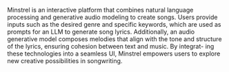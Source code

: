 Minstrel is an interactive platform that combines natural
language processing and generative audio modeling to create
songs. Users provide inputs such as the desired genre and
specific keywords, which are used as prompts for an LLM to
generate song lyrics. Additionally, an audio generative model
composes melodies that align with the tone and structure of the
lyrics, ensuring cohesion between text and music. By integrat-
ing these technologies into a seamless UI, Minstrel empowers
users to explore new creative possibilities in songwriting.
